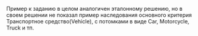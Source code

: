 Пример к заданию в целом аналогичен эталонному решению, но в своем решении не показал пример наследования
основного критерия Транспортное средство(Vehicle), c потомками в виде Car, Motorcycle, Truck и тп.